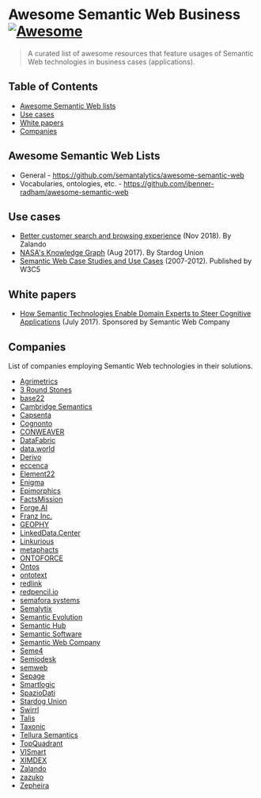# Awesome Semantic Web Business [![Awesome](https://awesome.re/badge.svg)](https://awesome.re)

> A curated list of awesome resources that feature usages of Semantic Web technologies in business cases (applications).

## Table of Contents

- [Awesome Semantic Web lists](#awesome-semantic-web-lists)
- [Use cases](#use-cases)
- [White papers](#white-papers)
- [Companies](#companies)

## Awesome Semantic Web Lists

- General - https://github.com/semantalytics/awesome-semantic-web
- Vocabularies, ontologies, etc. - https://github.com/jbenner-radham/awesome-semantic-web

## Use cases

- [Better customer search and browsing experience](https://www.youtube.com/watch?v=1cQEWVxCJUk&list=PLxzIV5KV6zVWpidIfuuwaZzeFJFKvF0MC&index=10) (Nov 2018). By Zalando
- [NASA's Knowledge Graph](https://www.stardog.com/blog/nasas-knowledge-graph/) (Aug 2017). By Stardog Union
- [Semantic Web Case Studies and Use Cases](https://www.w3.org/2001/sw/sweo/public/UseCases/) (2007-2012). Published by W3C5

## White papers

- [How Semantic Technologies Enable Domain Experts to Steer Cognitive Applications](https://www.poolparty.biz/wp-content/uploads/2017/08/IDC_Paper_How_Semantic_Technologies_Steer_Cognitive_Applications.pdf) (July 2017). Sponsored by Semantic Web Company

## Companies

List of companies employing Semantic Web technologies in their solutions.

- [Agrimetrics](https://agrimetrics.co.uk)
- [3 Round Stones](http://3roundstones.com)
- [base22](http://base22.com)
- [Cambridge Semantics](https://www.cambridgesemantics.com)
- [Capsenta](https://capsenta.com)
- [Cognonto](http://cognonto.com)
- [CONWEAVER](https://www.conweaver.com)
- [DataFabric](http://datafabric.cc)
- [data.world](https://data.world)
- [Derivo](http://derivo.de)
- [eccenca](https://www.eccenca.com)
- [Element22](http://www.element-22.com/)
- [Enigma](https://www.enigma.com)
- [Epimorphics](https://www.epimorphics.com)
- [FactsMission](https://factsmission.com)
- [Forge.AI](https://www.forge.ai)
- [Franz Inc.](https://franz.com/)
- [GEOPHY](https://geophy.com)
- [LinkedData.Center](http://linkeddata.center)
- [Linkurious](https://linkurio.us)
- [metaphacts](http://metaphacts.com)
- [ONTOFORCE](https://www.ontoforce.com)
- [Ontos](http://ontos.com)
- [ontotext](https://ontotext.com)
- [redlink](https://redlink.co)
- [redpencil.io](https://redpencil.io/)
- [semafora systems](www.semafora-systems.com)
- [Semalytix](https://semalytix.com)
- [Semantic Evolution](http://www.semantic-evolution.com)
- [Semantic Hub](http://www.semantic-hub.com/)
- [Semantic Software](http://semanticsoftware.com)
- [Semantic Web Company](https://semantic-web.com)
- [Seme4](http://www.seme4.com)
- [Semiodesk](https://www.semiodesk.com)
- [semweb](https://semweb.ch)
- [Sepage](https://www.sepage.fr)
- [Smartlogic](https://www.smartlogic.com)
- [SpazioDati](https://www.spaziodati.eu)
- [Stardog Union](https://www.stardog.com)
- [Swirrl](http://www.swirrl.com)
- [Talis](https://talis.com)
- [Taxonic](https://www.taxonic.com)
- [Tellura Semantics](http://tellurasemantics.com/)
- [TopQuadrant](https://www.topquadrant.com)
- [VISmart](http://vismart.biz)
- [XIMDEX](http://www.ximdex.com)
- [Zalando](http://www.zalando.com/)
- [zazuko](http://www.zazuko.com)
- [Zepheira](https://zepheira.com)
